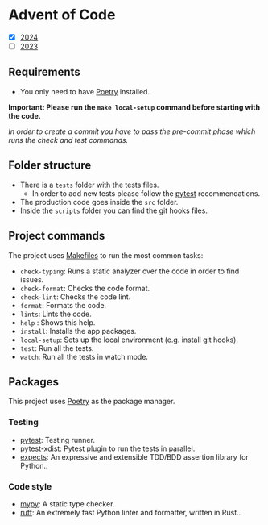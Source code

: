 # Advent of Code

- [X] [2024](./src/twenty_four)
- [ ] [2023](./src/twenty_three)

## Requirements

- You only need to have [Poetry](https://python-poetry.org) installed.

**Important: Please run the `make local-setup` command before starting with the code.**

_In order to create a commit you have to pass the pre-commit phase which runs the check and test commands._

## Folder structure

- There is a `tests` folder with the tests files.
  - In order to add new tests please follow the [pytest](https://docs.pytest.org/en/7.1.x/getting-started.html) recommendations.
- The production code goes inside the `src` folder.
- Inside the `scripts` folder you can find the git hooks files.

## Project commands

The project uses [Makefiles](https://www.gnu.org/software/make/manual/html_node/Introduction.html) to run the most common tasks:

- `check-typing`: Runs a static analyzer over the code in order to find issues.
- `check-format`: Checks the code format.
- `check-lint`: Checks the code lint.
- `format`: Formats the code.
- `lints`: Lints the code.
- `help` : Shows this help.
- `install`: Installs the app packages.
- `local-setup`: Sets up the local environment (e.g. install git hooks).
- `test`: Run all the tests.
- `watch`: Run all the tests in watch mode.

## Packages

This project uses [Poetry](https://python-poetry.org) as the package manager.

### Testing

- [pytest](https://docs.pytest.org/en/7.1.x/contents.html): Testing runner.
- [pytest-xdist](https://github.com/pytest-dev/pytest-xdist): Pytest plugin to run the tests in parallel.
- [expects](https://expects.readthedocs.io/en/stable/): An expressive and extensible TDD/BDD assertion library for Python..

### Code style

- [mypy](https://mypy.readthedocs.io/en/stable/): A static type checker.
- [ruff](https://github.com/astral-sh/ruff): An extremely fast Python linter and formatter, written in Rust..
